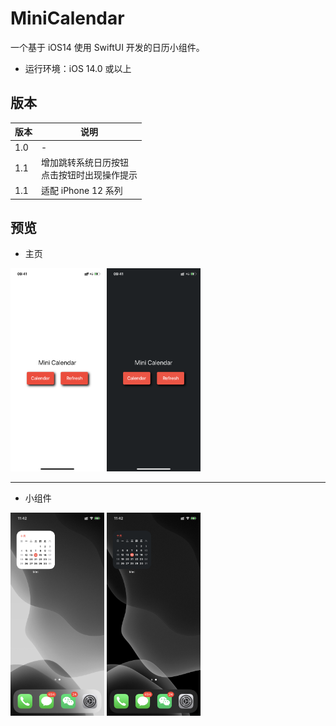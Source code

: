 # MiniCalendar
一个基于 iOS14 使用 SwiftUI 开发的日历小组件。
- 运行环境：iOS 14.0 或以上

## 版本

| 版本 |  说明 |
| ----  | ---- |
| 1.0 | - |
| 1.1 | 增加跳转系统日历按钮 <br> 点击按钮时出现操作提示 |
| 1.1 | 适配 iPhone 12 系列 |



## 预览

- 主页

<img src="Previews/l1.PNG" width=150> <img src="Previews/d1.PNG" width=150> 

---

- 小组件
  
<img src="Previews/l2.PNG" width=150> <img src="Previews/d2.PNG" width=150>
